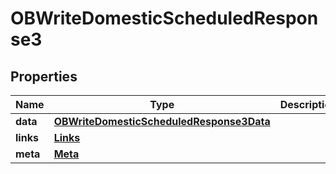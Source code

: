
# OBWriteDomesticScheduledResponse3

## Properties
Name | Type | Description | Notes
------------ | ------------- | ------------- | -------------
**data** | [**OBWriteDomesticScheduledResponse3Data**](OBWriteDomesticScheduledResponse3Data.md) |  | 
**links** | [**Links**](Links.md) |  |  [optional]
**meta** | [**Meta**](Meta.md) |  |  [optional]



